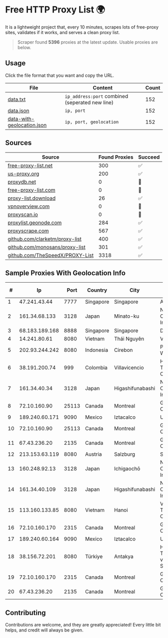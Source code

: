 
# Free HTTP Proxy List 🌍

It is a lightweight project that, every 10 minutes, scrapes lots of free-proxy sites, validates if it works, and serves a clean proxy list.


> Scraper found **5396** proxies at the latest update. Usable proxies are below.

## Usage

Click the file format that you want and copy the URL.


|File|Content|Count|
|----|-------|-----|
|[data.txt](https://raw.githubusercontent.com/themiralay/Proxy-List-World/master/data.txt)|`ip_address:port` combined (seperated new line)|152|
|[data.json](https://raw.githubusercontent.com/themiralay/Proxy-List-World/master/data.json)|`ip, port`|152|
|[data-with-geolocation.json](https://raw.githubusercontent.com/themiralay/Proxy-List-World/master/data-with-geolocation.json)|`ip, port, geolocation`|152|

## Sources

|Source|Found Proxies|Succeed|
|------|-------------|-------|
|[free-proxy-list.net](https://free-proxy-list.net)|300|✅|
|[us-proxy.org](https://www.us-proxy.org)|200|✅|
|[proxydb.net](http://proxydb.net)|0|🚫|
|[free-proxy-list.com](https://free-proxy-list.com/?page=&port=&type%5B%5D=http&type%5B%5D=https&up_time=0&search=Search)|0|🚫|
|[proxy-list.download](https://www.proxy-list.download/HTTP)|26|✅|
|[vpnoverview.com](https://vpnoverview.com/privacy/anonymous-browsing/free-proxy-servers)|0|🚫|
|[proxyscan.io](https://www.proxyscan.io)|0|🚫|
|[proxylist.geonode.com](https://proxylist.geonode.com/api/proxy-list?limit=300&page=1&sort_by=lastChecked&sort_type=desc&protocols=http,https)|284|✅|
|[proxyscrape.com](https://api.proxyscrape.com/v2/?request=displayproxies&protocol=http&timeout=10000&country=all&ssl=all&anonymity=all)|567|✅|
|[github.com/clarketm/proxy-list](https://raw.githubusercontent.com/clarketm/proxy-list/master/proxy-list-raw.txt)|400|✅|
|[github.com/monosans/proxy-list](https://raw.githubusercontent.com/monosans/proxy-list/main/proxies/http.txt)|301|✅|
|[github.com/TheSpeedX/PROXY-List](https://raw.githubusercontent.com/TheSpeedX/PROXY-List/master/http.txt)|3318|✅|


## Sample Proxies With Geolocation Info

|#|Ip|Port|Country|City|Internet Service Provider|
|-|--|----|-------|----|-------------------------|
|1|47.241.43.44|7777|Singapore|Singapore|Alibaba Cloud LLC|
|2|161.34.68.133|3128|Japan|Minato-ku|NTT PC Communications, Inc.|
|3|68.183.189.168|8888|Singapore|Singapore|DigitalOcean, LLC|
|4|14.241.80.61|8080|Vietnam|Thái Nguyên|VNPT|
|5|202.93.244.242|8080|Indonesia|Cirebon|PT. Dutakom Wibawa Putra|
|6|38.191.200.74|999|Colombia|Villavicencio|Hola Telecomunicacines Colombia S.A.S|
|7|161.34.40.34|3128|Japan|Higashifunabashi|NTT PC Communications, Inc.|
|8|72.10.160.90|25113|Canada|Montreal|GloboTech Communications|
|9|189.240.60.171|9090|Mexico|Iztacalco|Uninet S.A. de C.V.|
|10|72.10.160.90|25113|Canada|Montreal|GloboTech Communications|
|11|67.43.236.20|2135|Canada|Montreal|GloboTech Communications|
|12|213.153.63.119|8080|Austria|Salzburg|SALZBURG-AG|
|13|160.248.92.13|3128|Japan|Ichigaochō|NTT PC Communications, Inc.|
|14|161.34.40.109|3128|Japan|Higashifunabashi|NTT PC Communications, Inc.|
|15|113.160.133.85|8080|Vietnam|Hanoi|VietNam Post and Telecom Corporation|
|16|72.10.160.170|2315|Canada|Montreal|GloboTech Communications|
|17|189.240.60.164|9090|Mexico|Iztacalco|Uninet S.A. de C.V.|
|18|38.156.72.201|8080|Türkiye|Antakya|High Speed Telekomunikasyon ve Hab. Hiz. Ltd. Sti.|
|19|72.10.160.170|2315|Canada|Montreal|GloboTech Communications|
|20|67.43.236.20|2135|Canada|Montreal|GloboTech Communications|



## Contributing

Contributions are welcome, and they are greatly appreciated! Every
little bit helps, and credit will always be given.

